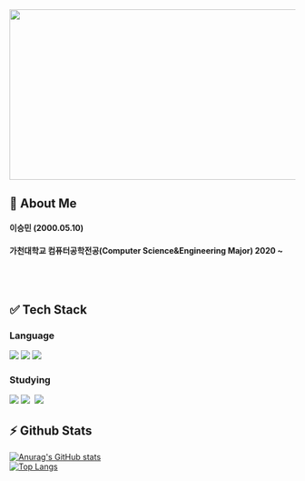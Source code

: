 

<!--
**leeseunming/leeseunming** is a ✨ _special_ ✨ repository because its `README.md` (this file) appears on your GitHub profile.

Here are some ideas to get you started:

- 🔭 I’m currently working on ...
- 🌱 I’m currently learning ...
- 👯 I’m looking to collaborate on ...
- 🤔 I’m looking for help with ...
- 💬 Ask me about ...
- 📫 How to reach me: ...
- 😄 Pronouns: ...
- ⚡ Fun fact: ...
-->
<a href="https://www.gitanimals.org/en_US?utm_medium=image&utm_source=leeseunming&utm_content=farm">
<img
  src="https://render.gitanimals.org/farms/leeseunming"
  width="600"
  height="300"
/>
</a>
<div>
  <!--Body-->
  
  ## :bust_in_silhouette: About Me
  #### 이승민 (2000.05.10)
  ####   가천대학교 컴퓨터공학전공(Computer Science&Engineering Major) 2020 ~ <br/>

  <br/>
  <br/>
  
  ## :white_check_mark: Tech Stack
  ### Language
  <!--C#-->
  <img src="https://img.shields.io/badge/C%23-000000?style=for-the-badge&logo=C%23&logoColor=white&labelColor=8B00FF&color=8B00FF"/>
  <!--HTML5-->
  <img src="https://img.shields.io/badge/HTML5-E34F26?style=for-the-badge&logo=HTML5&logoColor=white"/>
  <!--CSS-->
  <img src="https://img.shields.io/badge/CSS3-1572B6?style=for-the-badge&logo=CSS3&logoColor=white"/>
  <br/>

  ### Studying
  <!--C++-->
  <img src="https://img.shields.io/badge/C++-00599C?style=for-the-badge&logo=cplusplus&logoColor=white">
  <!--Figma-->
  <img src="https://img.shields.io/badge/figma-F24E1E.svg?style=for-the-badge&logo=figma&logoColor=white" />&nbsp
  <!--Unity-->
  <img src="https://img.shields.io/badge/Unity-20232A?style=for-the-badge&logo=unity&logoColor=white">
    
  

  
  ## ⚡ Github Stats
  [![Anurag's GitHub stats](https://github-readme-stats.vercel.app/api?username=leeseunming)](https://github.com/anuraghazra/github-readme-stats)
  <br/>
  [![Top Langs](https://github-readme-stats.vercel.app/api/top-langs/?username=leeseunming)](https://github.com/anuraghazra/github-readme-stats)
  
</div>
